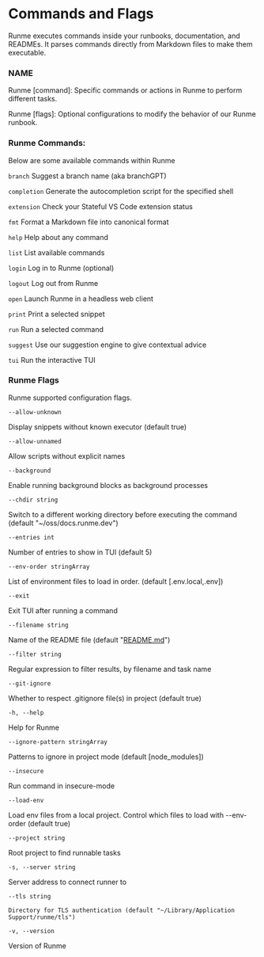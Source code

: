 # Commands and Flags

Runme executes commands inside your runbooks, documentation, and READMEs. It parses commands directly from Markdown files to make them executable.

### NAME

Runme [command]: Specific commands or actions in Runme to perform different tasks.

Runme [flags]:  Optional configurations to modify the behavior of our Runme runbook.

### Runme Commands:

Below are some available commands within Runme

`branch`  Suggest a branch name (aka branchGPT)

`completion`  Generate the autocompletion script for the specified shell

`extension`  Check your Stateful VS Code extension status

`fmt`  Format a Markdown file into canonical format

`help` Help about any command

`list`  List available commands

`login`  Log in to Runme (optional)

`logout` Log out from Runme

`open`  Launch Runme in a headless web client

`print`  Print a selected snippet

`run`  Run a selected command

`suggest`  Use our suggestion engine to give contextual advice

`tui` Run the interactive TUI

### Runme Flags

Runme supported configuration flags.

`--allow-unknown`

Display snippets without known executor (default true)

`--allow-unnamed`

 Allow scripts without explicit names

`--background`

Enable running background blocks as background processes

`--chdir string`

Switch to a different working directory before executing the command (default "~/oss/docs.runme.dev")

`--entries int`

Number of entries to show in TUI (default 5)

`--env-order stringArray`

 List of environment files to load in order. (default [.env.local,.env])

`--exit`

Exit TUI after running a command

`--filename string`

 Name of the README file (default "[README.md](http://readme.md/)")

`--filter string`

  Regular expression to filter results, by filename and task name

`--git-ignore`

Whether to respect .gitignore file(s) in project (default true)

`-h, --help`

Help for Runme

`--ignore-pattern stringArray`

Patterns to ignore in project mode (default [node_modules])

`--insecure`

 Run command in insecure-mode

`--load-env`

  Load env files from a local project. Control which files to load with --env-order (default true)

`--project string`

  Root project to find runnable tasks

`-s, --server string`

 Server address to connect runner to

`--tls string`

    Directory for TLS authentication (default "~/Library/Application Support/runme/tls")

`-v, --version`

   Version of Runme
